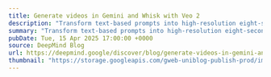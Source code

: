 ```yaml
---
title: Generate videos in Gemini and Whisk with Veo 2
description: "Transform text-based prompts into high-resolution eight-second videos in Gemini Advanced and use Whisk Animate to turn images into eight-second animated clips."
summary: "Transform text-based prompts into high-resolution eight-second videos in Gemini Advanced and use Whisk Animate to turn images into eight-second animated clips."
pubDate: Tue, 15 Apr 2025 17:00:00 +0000
source: DeepMind Blog
url: https://deepmind.google/discover/blog/generate-videos-in-gemini-and-whisk-with-veo-2/
thumbnail: "https://storage.googleapis.com/gweb-uniblog-publish-prod/images/GenerateVideos_Static1_1920x1080.width-1300.png"
---
```


